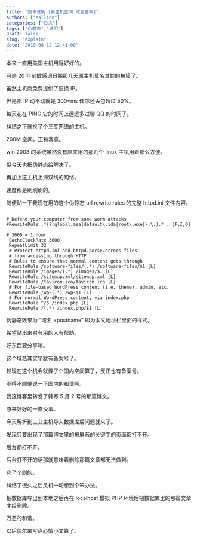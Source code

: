 ```yaml
---
title: "简单说明 [新主机空间 域名备案]"
authors: ["eallion"]
categories: ["日志"]
tags: ["伪静态","说明"]
draft: false
slug: "explain"
date: "2010-06-12 12:41:08"
---
```


本来一直用美国主机用得好好的。

可是 20 年前敏感词日期那几天原主机莫名其妙的被墙了。

虽然主机商免费提供了更换 IP。

但是那 IP 动不动就是 300+ms 偶尔还丢包超过 50%。

每天花在 PING 它的时间上远远多过聊 QQ 的时间了。

纠结之下就换了个三艾网络的主机。

200M 空间，正和我意。

win 2003 的系统虽然没有原来用的那几个 linux 主机用着那么方便。

但今天也把伪静态给解决了。

再加上这主机上海双线的网络。

速度那是刷刷刷的。

随便贴一下我现在用的这个伪静态 url rewrite rules 的完整 httpd.ini 文件内容。

```[ISAPI_Rewrite]

# Defend your computer from some worm attacks
#RewriteRule .*(?:global.asa|default\.ida|root\.exe|\.\.).* . [F,I,O]

# 3600 = 1 hour
 CacheClockRate 3600
 RepeatLimit 32
 # Protect httpd.ini and httpd.parse.errors files
 # from accessing through HTTP
 # Rules to ensure that normal content gets through
 RewriteRule /software-files/(.*) /software-files/$1 [L]
 RewriteRule /images/(.*) /images/$1 [L]
 RewriteRule /sitemap.xml/sitemap.xml [L]
 RewriteRule /favicon.ico/favicon.ico [L]
 # For file-based WordPress content (i.e. theme), admin, etc.
 RewriteRule /wp-(.*) /wp-$1 [L]
 # For normal WordPress content, via index.php
 RewriteRule ^/$ /index.php [L]
 RewriteRule /(.*) /index.php/$1 [L]
 ```

伪静态效果为 “域名 +postname” 即为本文地址栏里面的样式。

希望贴出来对有用的人有帮助。

好东西要分享嘛。

这个域名其实早就有备案号了。

趁现在这个机会就弄了个国内空间算了，反正也有备案号。

不得不顺便说一下国内的和谐啊。

我这博客里转发了韩寒 5 月 2 号的那篇博文。

原来好好的一直没事。

今天解析到三艾主机导入数据库后问题就来了。

发现只要出现了那篇博文里的被屏蔽的关键字的页面都打不开。

后台都打不开。

后台打不开的话那就意味着删除那篇文章都无法做到。

悲了个剧的。

纠结了很久之后灵机一动想到个笨办法。

把数据库导出到本地之后再在 localhost 模拟 PHP 环境后把数据库里的那篇文章才给删除。

万恶的和谐。

以后偶尔来写点心情小文算了。
